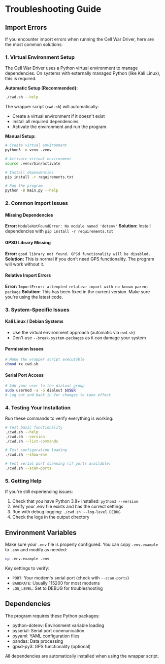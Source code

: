 # Troubleshooting Guide

## Import Errors

If you encounter import errors when running the Cell War Driver, here are the most common solutions:

### 1. Virtual Environment Setup

The Cell War Driver uses a Python virtual environment to manage dependencies. On systems with externally managed Python (like Kali Linux), this is required.

**Automatic Setup (Recommended):**

```bash
./cwd.sh --help
```

The wrapper script (`cwd.sh`) will automatically:

- Create a virtual environment if it doesn't exist
- Install all required dependencies
- Activate the environment and run the program

**Manual Setup:**

```bash
# Create virtual environment
python3 -m venv .venv

# Activate virtual environment
source .venv/bin/activate

# Install dependencies
pip install -r requirements.txt

# Run the program
python -B main.py --help
```

### 2. Common Import Issues

#### Missing Dependencies

**Error:** `ModuleNotFoundError: No module named 'dotenv'`
**Solution:** Install dependencies with `pip install -r requirements.txt`

#### GPSD Library Missing

**Error:** `gpsd library not found. GPSd functionality will be disabled.`
**Solution:** This is normal if you don't need GPS functionality. The program will work without it.

#### Relative Import Errors

**Error:** `ImportError: attempted relative import with no known parent package`
**Solution:** This has been fixed in the current version. Make sure you're using the latest code.

### 3. System-Specific Issues

#### Kali Linux / Debian Systems

- Use the virtual environment approach (automatic via `cwd.sh`)
- Don't use `--break-system-packages` as it can damage your system

#### Permission Issues

```bash
# Make the wrapper script executable
chmod +x cwd.sh
```

#### Serial Port Access

```bash
# Add your user to the dialout group
sudo usermod -a -G dialout $USER
# Log out and back in for changes to take effect
```

### 4. Testing Your Installation

Run these commands to verify everything is working:

```bash
# Test basic functionality
./cwd.sh --help
./cwd.sh --version
./cwd.sh --list-commands

# Test configuration loading
./cwd.sh --show-env

# Test serial port scanning (if ports available)
./cwd.sh --scan-ports
```

### 5. Getting Help

If you're still experiencing issues:

1. Check that you have Python 3.8+ installed: `python3 --version`
2. Verify your .env file exists and has the correct settings
3. Run with debug logging: `./cwd.sh --log-level DEBUG`
4. Check the logs in the output directory

## Environment Variables

Make sure your `.env` file is properly configured. You can copy `.env.example` to `.env` and modify as needed:

```bash
cp .env.example .env
```

Key settings to verify:

- `PORT`: Your modem's serial port (check with `--scan-ports`)
- `BAUDRATE`: Usually 115200 for most modems
- `LOG_LEVEL`: Set to DEBUG for troubleshooting

## Dependencies

The program requires these Python packages:

- python-dotenv: Environment variable loading
- pyserial: Serial port communication
- pyyaml: YAML configuration files
- pandas: Data processing
- gpsd-py3: GPS functionality (optional)

All dependencies are automatically installed when using the wrapper script.

